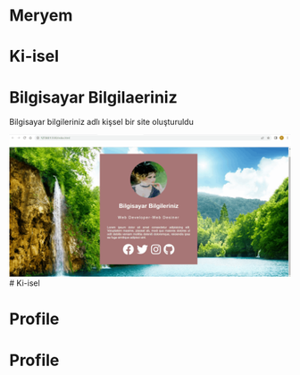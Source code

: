 # Meryem
# Ki-isel
<h1>Bilgisayar Bilgilaeriniz</h1>
<p>Bilgisayar bilgileriniz adlı kişsel bir site oluşturuldu</P>

![](kişisel.gif)# Ki-isel

# Profile
# Profile
